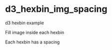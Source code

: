# d3_hexbin_img_spacing
d3 hexbin example

Fill image inside each hexbin

Each hexbin has a spacing

